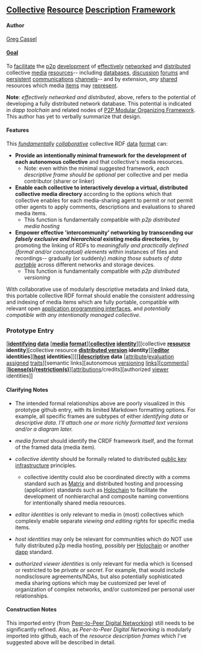 ## [Collective](https://github.com/gcassel/Modular-Organization-Terminology/blob/master/compound-terms/group-agent.md) [Resource](https://github.com/gcassel/Modular-Organization-Terminology/blob/master/terms/resource.md) [Description](https://github.com/gcassel/Modular-Organization-Terminology/blob/master/terms/describe.md) [Framework](https://github.com/gcassel/Modular-Organization-Terminology/blob/master/compound-terms/framework.md)

#### Author
[Greg Cassel](https://github.com/gcassel/Essays/blob/master/authors-profile_greg-cassel.md)
#### [Goal](https://github.com/gcassel/Modular-Organization-Terminology/blob/master/terms/goal.md)  

To [facilitate](https://github.com/gcassel/Modular-Organization-Terminology/blob/master/terms/facilitate.md) the [p2p](https://github.com/gcassel/Modular-Organization-Terminology/blob/master/compound-terms/P2P.md) [development](https://github.com/gcassel/Modular-Organization-Terminology/blob/master/terms/develop.md) of [effectively](https://github.com/gcassel/Modular-Organization-Terminology/blob/master/terms/effective.md) [networked](https://github.com/gcassel/Modular-Organization-Terminology/blob/master/terms/network.md) and [distributed](https://github.com/gcassel/Modular-Organization-Terminology/blob/master/terms/distribute.md) collective [media](https://github.com/gcassel/Modular-Organization-Terminology/blob/master/terms/media.md) [resources](https://github.com/gcassel/Modular-Organization-Terminology/blob/master/terms/resource.md)-- including [databases](https://github.com/gcassel/Modular-Organization-Terminology/blob/master/terms/database.md), [discussion](https://github.com/gcassel/Modular-Organization-Terminology/blob/master/terms/discussion.md) [forums](https://github.com/gcassel/Modular-Organization-Terminology/blob/master/terms/forum.md) and [persistent](https://github.com/gcassel/Modular-Organization-Terminology/blob/master/terms/persist.md) [communications](https://github.com/gcassel/Modular-Organization-Terminology/blob/master/terms/communication.md) [channels](https://github.com/gcassel/Modular-Organization-Terminology/blob/master/terms/channel.md)-- and by extension, *any* [shared](https://github.com/gcassel/Modular-Organization-Terminology/blob/master/terms/common.md) resources which media [items](https://github.com/gcassel/Modular-Organization-Terminology/blob/master/terms/item.md) may [represent](https://github.com/gcassel/Modular-Organization-Terminology/blob/master/terms/representation.md).

**Note**: *effectively networked and distributed*, above, refers to the potential of developing a fully distributed network database.   This potential is indicated in *dapp toolchain* and related nodes of [P2P Modular Organizing Framework](https://docs.google.com/drawings/d/1KZpc4_98IrJ0cjcFpkL5TcBug63fsTrT6i5eL2j5z80/edit?usp=sharing).  This author has yet to verbally summarize that design.

#### Features 

This *[fundamentally](https://github.com/gcassel/Modular-Organization-Terminology/blob/master/terms/base.md) [collaborative](https://github.com/gcassel/Modular-Organization-Terminology/blob/master/terms/collaboration.md)* collective RDF [data](https://github.com/gcassel/Modular-Organization-Terminology/blob/master/terms/data.md) [format](https://github.com/gcassel/Modular-Organization-Terminology/blob/master/terms/format.md) can:
 
* **Provide an intentionally minimal framework for the development of each autonomous collective** and that collective's media resources.
   * Note: even within the minimal suggested framework, *each descriptive frame should be optional* per collective and per media contributor (sharer or linker)  
* **Enable each collective to interactively develop a virtual, distributed collective media directory** according to the options which that collective enables for each media-sharing agent to permit or not permit other agents to apply comments, descriptions and evaluations to shared media items.
   * This function is fundamentally compatible with *p2p distributed media hosting*
* **Empower effective 'intercommunity' networking by transcending our *falsely exclusive and hierarchical* existing media directories**, by promoting the linking of RDFs to *meaningfully and practically defined (formal and/or conceptual) elements* within instances of files and recordings-- gradually (or suddenly) *making those subsets of data [portable](https://github.com/gcassel/Modular-Organization-Terminology/blob/master/terms/portable.md)* across different networks and storage devices.
   * This function is fundamentally compatible with *p2p distributed versioning*

With collaborative use of modularly descriptive metadata and linked data, this portable collective RDF format should enable the consistent addressing and indexing of media items which are fully portable, compatible with relevant open [application programming interfaces](https://github.com/gcassel/Modular-Organization-Terminology/blob/master/compound-terms/API.md), and *potentially compatible with any intentionally managed collective*.

### Prototype Entry

[**[identifying](https://github.com/gcassel/Modular-Organization-Terminology/blob/master/terms/identify.md) [data](https://github.com/gcassel/Modular-Organization-Terminology/blob/master/terms/data.md)** [**[media](https://github.com/gcassel/Modular-Organization-Terminology/blob/master/terms/media.md) [format](https://github.com/gcassel/Modular-Organization-Terminology/blob/master/terms/format.md)**][**[collective](https://github.com/gcassel/Modular-Organization-Terminology/blob/master/compound-terms/group-agent.md) [identity](https://github.com/gcassel/Modular-Organization-Terminology/blob/master/terms/identity.md)**][[collective **[resource](https://github.com/gcassel/Modular-Organization-Terminology/blob/master/terms/resource.md) identity**][collective resource **[distributed version](https://github.com/gcassel/Modular-Organization-Terminology/blob/master/compound-terms/distributed-version-control.md) identity**]][**[editor](https://github.com/gcassel/Modular-Organization-Terminology/blob/master/terms/editor.md) identities**][**[host](https://github.com/gcassel/Modular-Organization-Terminology/blob/master/terms/host.md) identities**]][[**[[descriptive](https://github.com/gcassel/Modular-Organization-Terminology/blob/master/terms/describe.md) data** [[attribute](https://github.com/gcassel/Modular-Organization-Terminology/blob/master/terms/attribute.md)/[evaluation](https://github.com/gcassel/Modular-Organization-Terminology/blob/master/terms/evaluate.md) [assigned](https://github.com/gcassel/Modular-Organization-Terminology/blob/master/terms/assign.md) [traits](https://github.com/gcassel/Modular-Organization-Terminology/blob/master/terms/trait.md)][semantic links][autonomous [versioning](https://github.com/gcassel/Modular-Organization-Terminology/blob/master/terms/version.md) [links](https://github.com/gcassel/Modular-Organization-Terminology/blob/master/terms/link.md)][[comments](https://github.com/gcassel/Modular-Organization-Terminology/blob/master/terms/comment.md)][**[license(s)](https://github.com/gcassel/Modular-Organization-Terminology/blob/master/terms/license.md)/[restriction(s)](https://github.com/gcassel/Modular-Organization-Terminology/blob/master/terms/restriction.md)**][[attributions](https://github.com/gcassel/Modular-Organization-Terminology/blob/master/terms/attribution.md)/credits][authorized [viewer](https://github.com/gcassel/Modular-Organization-Terminology/blob/master/terms/view.md) identities]]


#### Clarifying Notes

* The intended formal relationships above are poorly visualized in this prototype github entry, with its limited Markdown formatting options.   For example, all specific frames are subtypes of either *identifying data* or *descriptive data*. *I'll attach one or more richly formatted text versions and/or a diagram later.*

* *media format* should identify the CRDF framework itself, and the format of the framed data (media item).
* *collective identity* should be formally related to distributed [public key infrastructure](https://en.wikipedia.org/wiki/Public_key_infrastructure) principles.
   *  collective identity could also be coordinated directly with a comms standard such as [Matrix](https://matrix.org/docs/spec/intro.html) and distributed hosting and processing (application) standards such as [Holochain](https://holochain.org/) to facilitate the development of nonhierarchal and composite naming conventions for intentionally shared media resources.  
* *editor identities* is only relevant to media in (most) collectives which complexly enable separate *viewing and editing rights* for specific media items.
* *host identities* may only be relevant for communities which do NOT use fully distributed p2p media hosting, possibly per [Holochain](https://holochain.org/) or another [dapp](https://github.com/gcassel/Modular-Organization-Terminology/blob/master/compound-terms/dapp.md) standard.
* *authorized viewer identities* is only relevant for media which is licensed or restricted to be *private or secret*.   For example, that would include nondisclosure agreements/NDAs, but also potentially sophisticated media sharing options which may be customized per level of organization of complex networks, and/or customized per personal user relationships.

#### Construction Notes

This imported entry (from [Peer-to-Peer Digital Networking](https://docs.google.com/document/d/1O7tJQVMHETSoWRpYC9eYsqi58ELL0Euv6L6d21LC6m0/edit?usp=sharing)) still needs to be significantly refined.  Also, as *Peer-to-Peer Digital Networking* is modularly imported into github, each of the *resource description frames* which I've suggested above will be described in detail.
